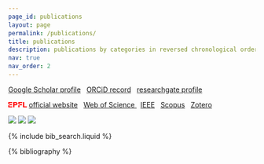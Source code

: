 ```yaml
---
page_id: publications
layout: page
permalink: /publications/
title: publications
description: publications by categories in reversed chronological order. generated by jekyll-scholar.
nav: true
nav_order: 2
---
```


<i class="ai ai-google-scholar-square"></i> [Google Scholar profile](https://scholar.google.com/citations?user=D2n8tswAAAAJ) &nbsp; <i class="ai ai-orcid"></i> [ORCiD record](https://orcid.org/0000-0002-0650-1274) &nbsp; <i class="ai ai-researchgate-square"></i> [researchgate profile](https://www.researchgate.net/profile/Jiaye_Wu)

<img src="/assets/img/university_logos/EPFL.png" style="height: 0.8em; "> [official website](https://people.epfl.ch/jiaye.wu?lang=en) &nbsp; <i class="ai ai-publons-square"></i> [Web of Science ](https://www.webofscience.com/wos/author/record/O-4210-2018) &nbsp; <i class="ai ai-ieee-square"></i> [IEEE](https://ieeexplore.ieee.org/author/37087502244) &nbsp; <i class="ai ai-scopus-square"></i> [Scopus](https://www.scopus.com/authid/detail.uri?authorId=57196026613) &nbsp; <i class="ai ai-zotero-square"></i> [Zotero](https://www.zotero.org/jiayewu)

<a href='https://scholar.google.com/citations?user=D2n8tswAAAAAJ'><img src="https://img.shields.io/endpoint?logo=Google%20Scholar&url=https%3A%2F%2Fcdn.jsdelivr.net%2Fgh%2Fjiaye-wu%2FGH-ScholarBot@google-scholar-stats%2Fgs_data_total_citation.json&labelColor=f6f6f6&color=9cf&style=flat&label=citations"></a> <a href='https://scholar.google.com/citations?user=D2n8tswAAAAAJ'><img src="https://img.shields.io/endpoint?logo=Google%20Scholar&url=https%3A%2F%2Fcdn.jsdelivr.net%2Fgh%2Fjiaye-wu%2FGH-ScholarBot@google-scholar-stats%2Fgs_data_h_index.json&labelColor=f6f6f6&color=9cf&style=flat&label=h-index"></a> <a href='https://scholar.google.com/citations?user=D2n8tswAAAAAJ'><img src="https://img.shields.io/endpoint?logo=Google%20Scholar&url=https%3A%2F%2Fcdn.jsdelivr.net%2Fgh%2Fjiaye-wu%2FGH-ScholarBot@google-scholar-stats%2Fgs_data_i10_index.json&labelColor=f6f6f6&color=9cf&style=flat&label=i10-index"></a>

<!-- _pages/publications.md -->

<!-- Bibsearch Feature -->

{% include bib_search.liquid %}

<div class="publications">

{% bibliography %}

</div>
